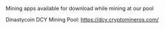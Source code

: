 Mining apps available for download while mining at our pool

Dinastycoin DCY Mining Pool: https://dcy.cryptomineros.com/

